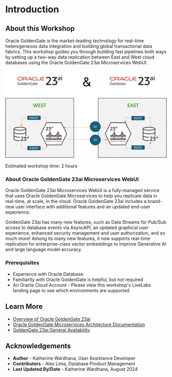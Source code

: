 # Introduction

## About this Workshop

Oracle GoldenGate is the market-leading technology for real-time heterogeneous data integration and building global transactional data fabrics. This workshop guides you through building fast pipelines both ways by setting up a two-way data replication between East and West cloud databases using the Oracle GoldenGate 23ai Microservices WebUI.

   ![GoldenGate deployment console sign in](./images/23aibidirection.png " ")

Estimated workshop time: 2 hours

### About Oracle GoldenGate 23ai Microservices WebUI

Oracle GoldenGate 23ai Microservices WebUI is a fully-managed service that uses Oracle GoldenGate Microservices to help you replicate data in real-time, at scale, in the cloud. Oracle GoldenGate 23ai includes a brand-new user interface with additional features and an updated end-user experience.

GoldenGate 23ai has many new features, such as Data Streams for Pub/Sub access to database events via AsyncAPI, an updated graphical user experience, enhanced security management and user authorization, and so much more! Among its many new features, it now supports real-time replication for enterprise-class vector embeddings to improve Generative AI and large language model accuracy. 

### Prerequisites

* Experience with Oracle Database
* Familiarity with Oracle GoldenGate is helpful, but not required
* An Oracle Cloud Account - Please view this workshop's LiveLabs landing page to see which environments are supported

## Learn More

* [Overview of Oracle GoldenGate 23ai](https://docs.oracle.com/en/middleware/goldengate/core/23/index.html)
* [Oracle GoldenGate Microservices Architecture Documentation](https://docs.oracle.com/en/middleware/goldengate/core/23/coredoc/overview-oracle-goldengate.html#GUID-3B1EF969-4A36-4338-820E-16F82B5C646D)
* [GoldenGate 23ai General Availability](https://blogs.oracle.com/dataintegration/post/announcing-goldengate-23ai)

## Acknowledgements
* **Author** - Katherine Wardhana, User Assistance Developer
* **Contributors** -  Alex Lima, Database Product Management
* **Last Updated By/Date** - Katherine Wardhana, August 2024
